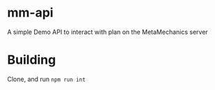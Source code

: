 # mm-api
A simple Demo API to interact with plan on the MetaMechanics server

# Building
Clone, and run `npm run int`
